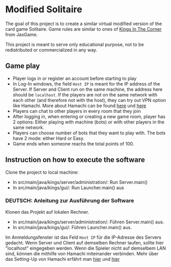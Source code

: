 # Modified Solitaire 
The goal of this project is to create a similar virtual modified version of the card game Solitaire. Game rules are similar to ones of [Kings In The Corner](https://www.jaxgames.com/kings-in-the-corner-game-instructions-instrucciones/) from JaxGame.

This project is meant to serve only educational purpose, not to be redistributed or commercialized in any way.

## Game play
- Player logs in or register an account before starting to play
- In Log-In windows, the field `Host IP` is meant for the IP address of the Server. If Server and Client run on the same machine, the address here should be `localhost`. If the players are not on the same network with each other (and therefore not with the host), they can try out VPN option like Hamachi. More about Hamachi can be found [here](https://www.vpn.net/) und [here](https://support.logmeininc.com/central/help/resolving-hamachi-request-timed-out-for-windows-firewall)
- Players can chat to other players in every room that they join
- After logging in, when entering or creating a new game room, player has 2 options: Either playing with machine (bots) or with other players in the same network.
- Players can choose number of bots that they want to play with. The bots have 2 mode: either Hard or Easy.
- Game ends when someone reachs the total points of 100.

## Instruction on how to execute the software
Clone the project to local machine:
- In src/main/java/kings/server/administration/: Run Server.main() 
- In src/main/java/kings/gui/: Run Launcher.main() aus

### DEUTSCH: Anleitung zur Ausführung der Software

Klonen das Projekt auf lokalen Rechner.
- In src/main/java/kings/server/administration/: Führen Server.main() aus.
- In src/main/java/kings/gui/: Führen Launcher.main() aus.

Im Anmeldungsfenster ist das Feld `Host IP` für die IP-Adresse des Servers gedacht. Wenn Server und Client auf demselben Rechner laufen, sollte hier "localhost" eingegeben werden. Wenn die Spieler nicht auf demselbem LAN sind, können die mithilfe von Hamachi miteinander verbinden. Mehr über das Setting-Up von Hamachi erfährt man [hier](https://www.vpn.net/) und [hier](https://support.logmeininc.com/central/help/resolving-hamachi-request-timed-out-for-windows-firewall) 